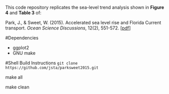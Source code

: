 This code repository replicates the sea-level trend analysis shown in **Figure 4** and **Table 3** of:

Park, J., & Sweet, W. (2015). Accelerated sea level rise and Florida Current transport. _Ocean Science Discussions_, 12(2), 551-572. [[pdf](http://www.ocean-sci-discuss.net/12/551/2015/osd-12-551-2015.pdf)]

#Dependencies
* ggplot2
* GNU make

#Shell Build Instructions
`git clone https://github.com/jsta/parksweet2015.git` 

make all 

make clean 


